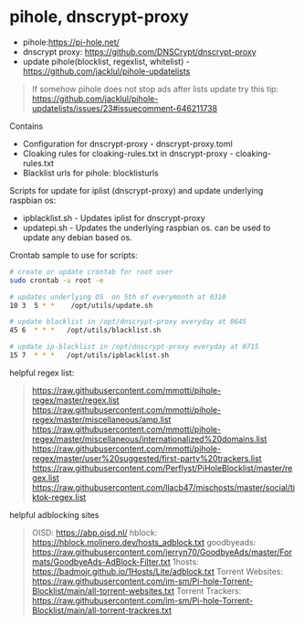# pihole, dnscrypt-proxy
- pihole:https://pi-hole.net/
- dnscrypt proxy: https://github.com/DNSCrypt/dnscrypt-proxy
- update pihole(blocklist, regexlist, whitelist) - https://github.com/jacklul/pihole-updatelists
> If somehow pihole does not stop ads after lists update try this tip: https://github.com/jacklul/pihole-updatelists/issues/23#issuecomment-646211738

Contains 
- Configuration for dnscrypt-proxy - dnscrypt-proxy.toml
- Cloaking rules for cloaking-rules.txt in dnscrypt-proxy - cloaking-rules.txt
- Blacklist urls for pihole: blocklisturls

Scripts for update for iplist (dnscrypt-proxy) and update underlying raspbian os:
 - ipblacklist.sh - Updates iplist for dnscrypt-proxy
 - updatepi.sh - Updates the underlying raspbian os. can be used to update any debian based os.

Crontab sample to use for scripts:
```sh
# create or update crontab for root user
sudo crontab -u root -e

# updates underlying OS  on 5th of everymonth at 0310
10 3  5 * *    /opt/utils/update.sh

# update blacklist in /opt/dnscrypt-proxy everyday at 0645
45 6  * * *   /opt/utils/blacklist.sh

# update ip-blacklist in /opt/dnscrypt-proxy everyday at 0715
15 7  * * *   /opt/utils/ipblacklist.sh
```

helpful regex list:
> https://raw.githubusercontent.com/mmotti/pihole-regex/master/regex.list 
> https://raw.githubusercontent.com/mmotti/pihole-regex/master/miscellaneous/amp.list 
> https://raw.githubusercontent.com/mmotti/pihole-regex/master/miscellaneous/internationalized%20domains.list 
> https://raw.githubusercontent.com/mmotti/pihole-regex/master/user%20suggested/first-party%20trackers.list 
> https://raw.githubusercontent.com/Perflyst/PiHoleBlocklist/master/regex.list 
> https://raw.githubusercontent.com/llacb47/mischosts/master/social/tiktok-regex.list

helpful adblocking sites
> OISD:  https://abp.oisd.nl/
> hblock: https://hblock.molinero.dev/hosts_adblock.txt
> goodbyeads: https://raw.githubusercontent.com/jerryn70/GoodbyeAds/master/Formats/GoodbyeAds-AdBlock-Filter.txt
> 1hosts: https://badmojr.github.io/1Hosts/Lite/adblock.txt
> Torrent Websites: https://raw.githubusercontent.com/im-sm/Pi-hole-Torrent-Blocklist/main/all-torrent-websites.txt
> Torrent Trackers: https://raw.githubusercontent.com/im-sm/Pi-hole-Torrent-Blocklist/main/all-torrent-trackres.txt

